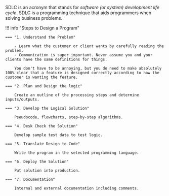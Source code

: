 SDLC is an acronym that stands for _software (or system) development life cycle_. SDLC is a programming technique that aids programmers when solving business problems. 


!!! info "Steps to Design a Program"

    === "1. Understand the Problem"

        - Learn what the customer or client wants by carefully reading the problem. 
        - Communication is super important. Never assume you and your clients have the same definitions for things. 
 
        You don't have to be annoying, but you do need to make absolutely 100% clear that a feature is designed correctly according to how the customer is wanting the feature. 

    === "2. Plan and Design the logic"

        Create an outline of the processing steps and determine inputs/outputs.

    === "3. Develop the Logical Solution"

        Pseudocode, flowcharts, step-by-step algorithms.
    
    === "4. Desk Check the Solution"

        Develop sample test data to test logic.
    
    === "5. Translate Design to Code"

        Write the program in the selected programming language.
    
    === "6. Deploy the Solution"

        Put solution into production.
    
    === "7. Documentation"

        Internal and external documentation including comments.

